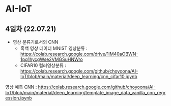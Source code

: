 # AI-IoT

## 4일차 (22.07.21)
- 영상 분류기로서의 CNN
  - 흑백 영상 데이터 MNIST 영상분류 :
https://colab.research.google.com/drive/1IM40aOBWN-1pg1hycgWse2VMGSuHNWro
  - CIFAR10 컬러영상분류 :
https://colab.research.google.com/github/choyoona/AI-IoT/blob/main/material/deep_learning/cnn_cifar10.ipynb

영상 예측 CNN :
https://colab.research.google.com/github/choyoona/AI-IoT/blob/main/material/deep_learning/template_image_data_vanilla_cnn_regression.ipynb

